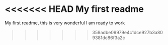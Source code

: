 <<<<<<< HEAD
My first readme
=======
My first readme, this is very wonderful
I am ready to work
>>>>>>> 359adbe09979e4c1dce927b3a809381dc86f3a2c
